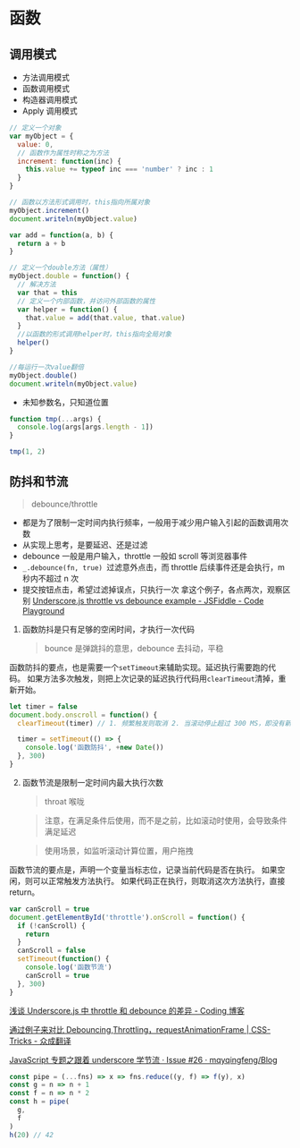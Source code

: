 # 函数

## 调用模式

- 方法调用模式
- 函数调用模式
- 构造器调用模式
- Apply 调用模式

```js
// 定义一个对象
var myObject = {
  value: 0,
  // 函数作为属性时称之为方法
  increment: function(inc) {
    this.value += typeof inc === 'number' ? inc : 1
  }
}

// 函数以方法形式调用时，this指向所属对象
myObject.increment()
document.writeln(myObject.value)

var add = function(a, b) {
  return a + b
}

// 定义一个double方法（属性）
myObject.double = function() {
  // 解决方法
  var that = this
  // 定义一个内部函数，并访问外部函数的属性
  var helper = function() {
    that.value = add(that.value, that.value)
  }
  //以函数的形式调用helper时，this指向全局对象
  helper()
}

//每运行一次value翻倍
myObject.double()
document.writeln(myObject.value)
```

- 未知参数名，只知道位置

```js
function tmp(...args) {
  console.log(args[args.length - 1])
}

tmp(1, 2)
```

## 防抖和节流
> debounce/throttle

- 都是为了限制一定时间内执行频率，一般用于减少用户输入引起的函数调用次数
- 从实现上思考，是要延迟、还是过滤
- debounce 一般是用户输入，throttle 一般如 scroll 等浏览器事件
- `_.debounce(fn, true) `过滤意外点击，而 throttle 后续事件还是会执行，m 秒内不超过 n 次
- 提交按钮点击，希望过滤掉误点，只执行一次
拿这个例子，各点两次，观察区别 [Underscore.js throttle vs debounce example - JSFiddle - Code Playground](https://jsfiddle.net/missinglink/19e2r2we/)

1. 函数防抖是只有足够的空闲时间，才执行一次代码
   > bounce 是弹跳抖的意思，debounce 去抖动，平稳

函数防抖的要点，也是需要一个`setTimeout`来辅助实现。延迟执行需要跑的代码。
如果方法多次触发，则把上次记录的延迟执行代码用`clearTimeout`清掉，重新开始。

```js
let timer = false
document.body.onscroll = function() {
  clearTimeout(timer) // 1. 频繁触发则取消 2. 当滚动停止超过 300 MS，即没有新的触发，不清除定时器，预约代码得以执行

  timer = setTimeout(() => {
    console.log('函数防抖', +new Date())
  }, 300)
}
```

2. 函数节流是限制一定时间内最大执行次数

   > throat 喉咙

   > 注意，在满足条件后使用，而不是之前，比如滚动时使用，会导致条件满足延迟

   > 使用场景，如监听滚动计算位置，用户拖拽

函数节流的要点是，声明一个变量当标志位，记录当前代码是否在执行。
如果空闲，则可以正常触发方法执行。
如果代码正在执行，则取消这次方法执行，直接 return。

```js
var canScroll = true
document.getElementById('throttle').onScroll = function() {
  if (!canScroll) {
    return
  }
  canScroll = false
  setTimeout(function() {
    console.log('函数节流')
    canScroll = true
  }, 300)
}
```

[浅谈 Underscore.js 中 throttle 和 debounce 的差异 - Coding 博客](https://blog.coding.net/blog/the-difference-between-throttle-and-debounce-in-underscorejs)

[通过例子来对比 Debouncing,Throttling，requestAnimationFrame | CSS-Tricks - 众成翻译](https://www.zcfy.cc/article/debouncing-and-throttling-explained-through-examples-css-tricks)

[JavaScript 专题之跟着 underscore 学节流 · Issue #26 · mqyqingfeng/Blog](https://github.com/mqyqingfeng/Blog/issues/26)

```js
const pipe = (...fns) => x => fns.reduce((y, f) => f(y), x)
const g = n => n + 1
const f = n => n * 2
const h = pipe(
  g,
  f
)
h(20) // 42
```


